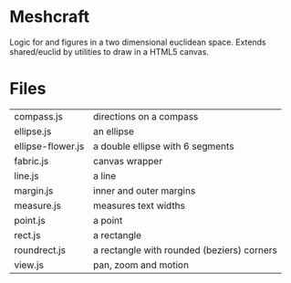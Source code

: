 Meshcraft
=========

Logic for and figures in a two dimensional euclidean space.
Extends shared/euclid by utilities to draw in a HTML5 canvas.

Files
=====
<table>

 <tr><td>   compass.js
</td><td>   directions on a compass
</td></tr>

 <tr><td>   ellipse.js
</td><td>   an ellipse
</td></tr>

 <tr><td>   ellipse-flower.js
</td><td>   a double ellipse with 6 segments
</td></tr>

 <tr><td>   fabric.js
</td><td>   canvas wrapper
</td></tr>

 <tr><td>   line.js
</td><td>   a line
</td></tr>

 <tr><td>   margin.js
</td><td>   inner and outer margins
</td></tr>

 <tr><td>   measure.js
</td><td>   measures text widths
</td></tr>

 <tr><td>   point.js
</td><td>   a point
</td></tr>

 <tr><td>   rect.js
</td><td>   a rectangle
</td></tr>

 <tr><td>   roundrect.js
</td><td>   a rectangle with rounded (beziers) corners
</td></tr>

 <tr><td>   view.js
</td><td>   pan, zoom and motion
</td></tr>

</table>

